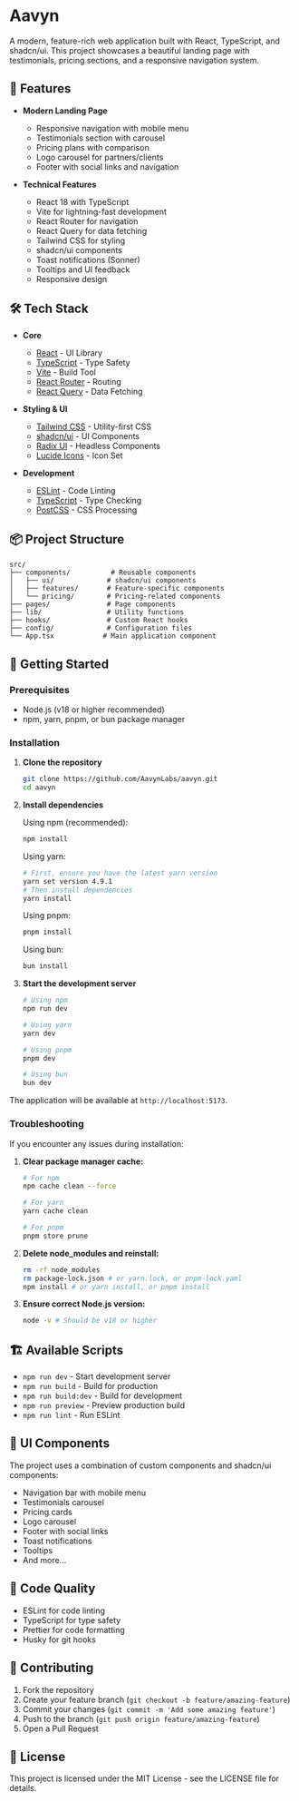 # Aavyn

A modern, feature-rich web application built with React, TypeScript, and shadcn/ui. This project showcases a beautiful landing page with testimonials, pricing sections, and a responsive navigation system.

## 🚀 Features

- **Modern Landing Page**
  - Responsive navigation with mobile menu
  - Testimonials section with carousel
  - Pricing plans with comparison
  - Logo carousel for partners/clients
  - Footer with social links and navigation

- **Technical Features**
  - React 18 with TypeScript
  - Vite for lightning-fast development
  - React Router for navigation
  - React Query for data fetching
  - Tailwind CSS for styling
  - shadcn/ui components
  - Toast notifications (Sonner)
  - Tooltips and UI feedback
  - Responsive design

## 🛠️ Tech Stack

- **Core**
  - [React](https://reactjs.org/) - UI Library
  - [TypeScript](https://www.typescriptlang.org/) - Type Safety
  - [Vite](https://vitejs.dev/) - Build Tool
  - [React Router](https://reactrouter.com/) - Routing
  - [React Query](https://tanstack.com/query/latest) - Data Fetching

- **Styling & UI**
  - [Tailwind CSS](https://tailwindcss.com/) - Utility-first CSS
  - [shadcn/ui](https://ui.shadcn.com/) - UI Components
  - [Radix UI](https://www.radix-ui.com/) - Headless Components
  - [Lucide Icons](https://lucide.dev/) - Icon Set

- **Development**
  - [ESLint](https://eslint.org/) - Code Linting
  - [TypeScript](https://www.typescriptlang.org/) - Type Checking
  - [PostCSS](https://postcss.org/) - CSS Processing

## 📦 Project Structure

```
src/
├── components/          # Reusable components
│   ├── ui/             # shadcn/ui components
│   ├── features/       # Feature-specific components
│   └── pricing/        # Pricing-related components
├── pages/              # Page components
├── lib/                # Utility functions
├── hooks/              # Custom React hooks
├── config/             # Configuration files
└── App.tsx            # Main application component
```

## 🚀 Getting Started

### Prerequisites

- Node.js (v18 or higher recommended)
- npm, yarn, pnpm, or bun package manager

### Installation

1. **Clone the repository**
   ```bash
   git clone https://github.com/AavynLabs/aavyn.git
   cd aavyn
   ```

2. **Install dependencies**

   Using npm (recommended):
   ```bash
   npm install
   ```

   Using yarn:
   ```bash
   # First, ensure you have the latest yarn version
   yarn set version 4.9.1
   # Then install dependencies
   yarn install
   ```

   Using pnpm:
   ```bash
   pnpm install
   ```

   Using bun:
   ```bash
   bun install
   ```

3. **Start the development server**
   ```bash
   # Using npm
   npm run dev

   # Using yarn
   yarn dev

   # Using pnpm
   pnpm dev

   # Using bun
   bun dev
   ```

The application will be available at `http://localhost:5173`.

### Troubleshooting

If you encounter any issues during installation:

1. **Clear package manager cache:**
   ```bash
   # For npm
   npm cache clean --force

   # For yarn
   yarn cache clean

   # For pnpm
   pnpm store prune
   ```

2. **Delete node_modules and reinstall:**
   ```bash
   rm -rf node_modules
   rm package-lock.json # or yarn.lock, or pnpm-lock.yaml
   npm install # or yarn install, or pnpm install
   ```

3. **Ensure correct Node.js version:**
   ```bash
   node -v # Should be v18 or higher
   ```

## 🏗️ Available Scripts

- `npm run dev` - Start development server
- `npm run build` - Build for production
- `npm run build:dev` - Build for development
- `npm run preview` - Preview production build
- `npm run lint` - Run ESLint

## 🎨 UI Components

The project uses a combination of custom components and shadcn/ui components:

- Navigation bar with mobile menu
- Testimonials carousel
- Pricing cards
- Logo carousel
- Footer with social links
- Toast notifications
- Tooltips
- And more...

## 📝 Code Quality

- ESLint for code linting
- TypeScript for type safety
- Prettier for code formatting
- Husky for git hooks

## 🤝 Contributing

1. Fork the repository
2. Create your feature branch (`git checkout -b feature/amazing-feature`)
3. Commit your changes (`git commit -m 'Add some amazing feature'`)
4. Push to the branch (`git push origin feature/amazing-feature`)
5. Open a Pull Request

## 📄 License

This project is licensed under the MIT License - see the LICENSE file for details.
